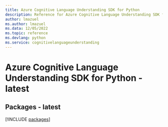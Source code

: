 ```yaml
---
title: Azure Cognitive Language Understanding SDK for Python
description: Reference for Azure Cognitive Language Understanding SDK for Python
author: lmazuel
ms.author: lmazuel
ms.data: 12/05/2022
ms.topic: reference
ms.devlang: python
ms.service: cognitivelanguageunderstanding
---
```

# Azure Cognitive Language Understanding SDK for Python - latest
## Packages - latest
[!INCLUDE [packages](cognitive-language-understanding-index.md)]